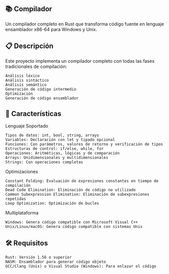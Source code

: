 📚 Compilador 
-
Un compilador completo en Rust que transforma código fuente en lenguaje ensamblador x86-64 para Windows y Unix. 

📋 Descripción 
-
Este proyecto implementa un compilador completo con todas las fases tradicionales de compilación: 

    Análisis léxico
    Análisis sintáctico
    Análisis semántico
    Generación de código intermedio
    Optimización
    Generación de código ensamblador
     

🚀 Características 
-
Lenguaje Soportado 

    Tipos de datos: int, bool, string, arrays
    Variables: Declaración con let y tipado opcional
    Funciones: Con parámetros, valores de retorno y verificación de tipos
    Estructuras de control: if/else, while, for
    Operaciones: Aritméticas, lógicas y de comparación
    Arrays: Unidimensionales y multidimensionales
    Strings: Con operaciones completas
     

Optimizaciones 

    Constant Folding: Evaluación de expresiones constantes en tiempo de compilación
    Dead Code Elimination: Eliminación de código no utilizado
    Common Subexpression Elimination: Eliminación de subexpresiones repetidas
    Loop Optimization: Optimización de bucles
     

Multiplataforma 

    Windows: Genera código compatible con Microsoft Visual C++
    Unix/Linux/macOS: Genera código compatible con sistemas Unix

🛠️ Requisitos 
-
    Rust: Versión 1.56 o superior
    NASM: Ensamblador para generar código objeto
    GCC/Clang (Unix) o Visual Studio (Windows): Para enlazar el código
     
